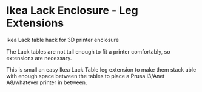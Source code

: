 # Ikea Lack Enclosure - Leg Extensions
Ikea Lack table hack for 3D printer enclosure

The Lack tables are not tall enough to fit a printer comfortably, so extensions are necessary.

This is small an easy Ikea Lack Table leg extension to make them stack able with enough space between the tables to place a Prusa i3/Anet A8/whatever printer in between. 



